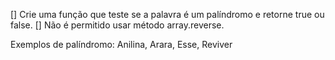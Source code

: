 [] Crie uma função que teste se a palavra é um palíndromo e retorne true ou false.
[] Não é permitido usar método array.reverse.
 
Exemplos de palíndromo: Anilina, Arara, Esse, Reviver